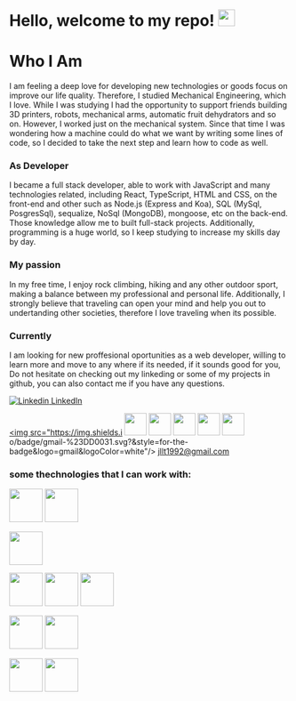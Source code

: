 # Hello, welcome to my repo! <img src="https://raw.githubusercontent.com/MartinHeinz/MartinHeinz/master/wave.gif" width="30px">

# Who I Am


I am feeling a deep love for developing new technologies or goods focus on improve our life quality. Therefore,  I studied Mechanical Engineering, which I love. While I was studying I had the opportunity to support friends building 3D printers,   robots, mechanical arms, automatic fruit dehydrators and so on. However, I worked just on the mechanical system. Since that time I was wondering how a machine could do what we want by writing some lines of code, so I decided to take the next step and learn how to code as well.

### As Developer 
I became a full stack developer,  able to work with JavaScript and many technologies related, including React, TypeScript,  HTML and CSS, on the front-end and other such as Node.js (Express and Koa), SQL (MySql, PosgresSql), sequalize, NoSql (MongoDB), mongoose, etc on the back-end. Those knowledge allow me to built full-stack projects. Additionally, programming is a huge world, so I keep studying to increase my skills day by day.

### My passion
In my free time, I enjoy rock climbing, hiking and any other outdoor sport, making a balance between my professional and personal life. Additionally, I strongly believe that traveling can open your mind and help you out to undertanding other societies, therefore I love traveling when its possible.


### Currently
I am looking for new proffesional oportunities as a web developer, willing to learn more and move to any where if its needed, if it sounds good for you, Do not hesitate on checking out my linkeding or some of my projects in github, you can also contact me if you have any questions.

[![Linkedin](https://i.stack.imgur.com/gVE0j.png) LinkedIn](https://www.linkedin.com/in/jose-lamas/)
&nbsp;

<a href="jllt1992@gmail.com"><img src="https://img.shields.i  <img src="" width="40px">
      <img src="" width="40px">   <img src="" width="40px">
        <img src="" width="40px">   <img src="" width="40px">o/badge/gmail-%23DD0031.svg?&style=for-the-badge&logo=gmail&logoColor=white"/> jllt1992@gmail.com</a>


### some thechnologies that I can work with: 

 <img src="https://seeklogo.com/images/N/nodejs-logo-FBE122E377-seeklogo.com.png" width="60px"> <img src="https://images.vexels.com/media/users/3/166382/isolated/preview/1ad81b62ad0ec81a584bc22016fd016f-lenguaje-de-programaci-oacute-n-html-plano-by-vexels.png" width="60px">  
 
 <img src="https://www.google.com/search?q=css%20logo%20png&tbm=isch&hl=es-419&sa=X&ved=0CB0QtI8BKABqFwoTCKjSts-R5O8CFQAAAAAdAAAAABAG&biw=1905&bih=855#imgrc=rMGQSLV-OuuyHM" width="60px">

 <img src="https://upload.wikimedia.org/wikipedia/commons/thumb/4/47/React.svg/1200px-React.svg.png" width="60px"> <img src="https://upload.wikimedia.org/wikipedia/commons/thumb/4/4c/Typescript_logo_2020.svg/1200px-Typescript_logo_2020.svg.png" width="60px"> <img src="https://upload.wikimedia.org/wikipedia/commons/thumb/9/96/Sass_Logo_Color.svg/1280px-Sass_Logo_Color.svg.png" width="60px">


   <img src="https://w7.pngwing.com/pngs/74/216/png-transparent-node-js-javascript-server-side-scripting-font-node-js-angle-text-logo.png" width="60px">    <img src="https://www.thinktanker.io/wp-content/uploads/2019/12/Koa-nodejs-logo-300x300.png" width="60px">


<img src="https://upload.wikimedia.org/wikipedia/commons/thumb/d/d9/Node.js_logo.svg/1280px-Node.js_logo.svg.png" width="60px">
    
   <img src="https://miro.medium.com/max/365/1*Jr3NFSKTfQWRUyjblBSKeg.png" width="60px">
    
 
  




